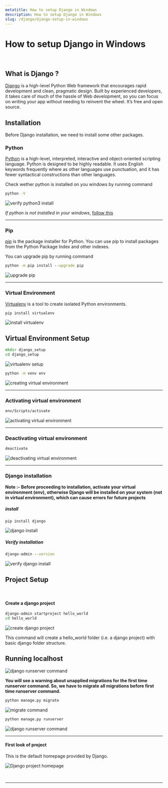```yaml
---
metatitle: How to setup Django in Windows
description: How to setup Django in Windows
slug: /django/django-setup-in-windows
---
```


# How to setup Django in Windows

<br/>

## What is Django ?

[Django](https://www.djangoproject.com/ "Django official site") is a high-level Python Web framework that encourages rapid development and clean, pragmatic design. Built by experienced developers, it takes care of much of the hassle of Web development, so you can focus on writing your app without needing to reinvent the wheel. It’s free and open source.

## Installation

Before Django installation, we need to install some other packages.

### Python

[Python](https://www.python.org/ "Python official site") is a high-level, interpreted, interactive and object-oriented scripting language. Python is designed to be highly readable. It uses English keywords frequently where as other languages use punctuation, and it has fewer syntactical constructions than other languages.

Check wether python is installed on you windows by running command

```cmd
python -V
```

![verify python3 install](./images/1.png)

*If python is not installed in your windows*, [follow this](/python/how-to-install-python-in-windows)

---

### Pip

[pip](https://pypi.org/project/pip/ "pip") is the package installer for Python. You can use pip to install packages from the Python Package Index and other indexes.

You can upgrade pip by running command

```cmd
python -m pip install --upgrade pip
```

![upgrade pip](./images/2.png)

---

### Virtual Environment

[Virtualenv](https://virtualenv.pypa.io/en/latest/#:~:text=virtualenv%20is%20a%20tool%20to,library%20under%20the%20venv%20module. "virtualenv") is a tool to create isolated Python environments.

```cmd
pip install virtualenv
```

![install virtualenv](./images/3.png)

## Virtual Environment Setup

```cmd
mkdir django_setup
cd django_setup
```

![virtualenv setup](./images/4.png)

```cmd
python -m venv env
```

![creating virtual environment](./images/5.png)

---

### Activating virtual environment

```cmd
env/Scripts/activate
```

![activating virtual environment](./images/6.png)

---

### Deactivating virtual environment

```cmd
deactivate
```

![deactivating virtual environment](./images/7.png)

---

### Django installation

**Note :- Before proceeding to installation, activate your virtual environment (env), otherwise Django will be installed on your system (not in virtual environment), which can cause errors for future projects**

##### install

```cmd
pip install django
```

![django install](./images/8.png)

##### Verify installation

```cmd
django-admin --version
```

![verify django install](./images/9.png)

## Project Setup

<br/>

#### Create a django project

```cmd
django-admin startproject hello_world
cd hello_world
```

![create django project](./images/10.png)

This command will create a hello_world folder (i.e. a django project) with basic django folder structure.

## Running localhost

![django runserver command](./images/12.png)

**You will see a warning about unapplied migrations for the first time runserver command. So, we have to migrate all migrations before first time runserver command.**

```cmd
python manage.py migrate
```

![migrate command](./images/13.png)

```cmd
python manage.py runserver
```

![django runserver command](./images/15.png)

---

#### First look of project

This is the default homepage provided by Django.

![Django project homepage](./images/16.png)

<br/>

---
